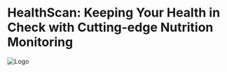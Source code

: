 # HealthScan: Keeping Your Health in Check with Cutting-edge Nutrition Monitoring

![Logo](icon_apps.png)



